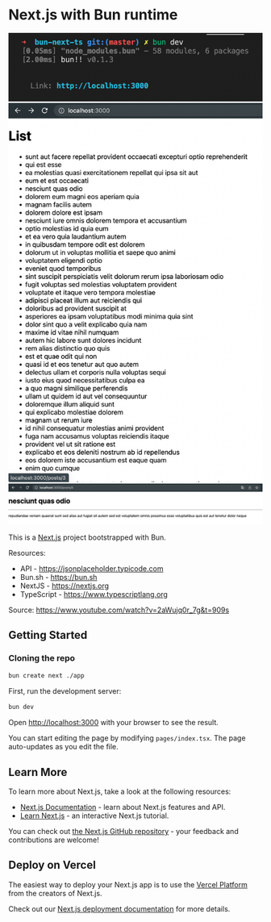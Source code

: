 # Next.js with Bun runtime

![Run](/public/run.png)
![List](/public/list.png)
![Detail](/public/detail.png)

This is a [Next.js](https://nextjs.org/) project bootstrapped with Bun.

Resources:
- API - https://jsonplaceholder.typicode.com
- Bun.sh - https://bun.sh
- NextJS - https://nextjs.org
- TypeScript - https://www.typescriptlang.org

Source: https://www.youtube.com/watch?v=2aWujq0r_7g&t=909s

## Getting Started

### Cloning the repo

```sh
bun create next ./app
```

First, run the development server:

```bash
bun dev
```

Open [http://localhost:3000](http://localhost:3000) with your browser to see the result.

You can start editing the page by modifying `pages/index.tsx`. The page auto-updates as you edit the file.

## Learn More

To learn more about Next.js, take a look at the following resources:

- [Next.js Documentation](https://nextjs.org/docs) - learn about Next.js features and API.
- [Learn Next.js](https://nextjs.org/learn) - an interactive Next.js tutorial.

You can check out [the Next.js GitHub repository](https://github.com/vercel/next.js/) - your feedback and contributions are welcome!

## Deploy on Vercel

The easiest way to deploy your Next.js app is to use the [Vercel Platform](https://vercel.com/new?utm_medium=default-template&filter=next.js&utm_source=create-next-app&utm_campaign=create-next-app-readme) from the creators of Next.js.

Check out our [Next.js deployment documentation](https://nextjs.org/docs/deployment) for more details.
